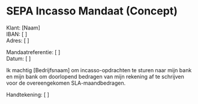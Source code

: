 # SEPA Incasso Mandaat (Concept)

Klant: [Naam]  
IBAN: [ ]  
Adres: [ ]

Mandaatreferentie: [ ]  
Datum: [ ]

Ik machtig [Bedrijfsnaam] om incasso-opdrachten te sturen naar mijn bank en mijn bank om doorlopend bedragen van mijn rekening af te schrijven voor de overeengekomen SLA-maandbedragen.

Handtekening: [ ]
